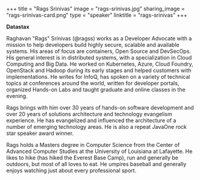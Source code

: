 +++
title = "Rags Srinivas"
image = "rags-srinivas.jpg"
sharing_image = "rags-srinivas-card.png"
type = "speaker"
linktitle = "rags-srinivas"
+++

**Datastax**

Raghavan "Rags" Srinivas (@ragss) works as a Developer Advocate with a mission to help developers build highly secure, scalable and available systems. His areas of focus are containers, Open Source and DevSecOps. His general interest is in distributed systems, with a specialization in Cloud Computing and Big Data. He worked on Kubernetes, Azure, Cloud Foundry, OpenStack and Hadoop during its early stages and helped customers with implementations. He writes for InfoQ, has spoken on a variety of technical topics at conferences around the world, written for developer portals, organized Hands-on Labs and taught graduate and online classes in the evening.

Rags brings with him over 30 years of hands-on software development and over 20 years of solutions architecture and technology evangelism experience. He has evangelized and influenced the architecture of a number of emerging technology areas. He is also a repeat JavaOne rock star speaker award winner.

Rags holds a Masters degree in Computer Science from the Center of Advanced Computer
Studies at the University of Louisiana at Lafayette. He likes to hike (has hiked the Everest Base Camp), run and generally be outdoors, but most of all loves to eat. He umpires baseball and generally enjoys watching just about every professional sport.
